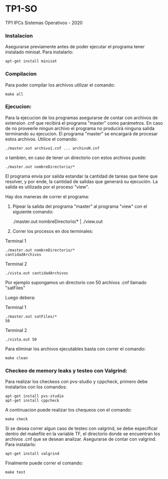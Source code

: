 # TP1-SO
TP1 IPCs Sistemas Operativos - 2020

### Instalacion

Asegurarse previamente antes de poder ejecutar el programa tener instalado minisat. Para instalarlo:

    apt-get install minisat

### Compilacion

Para poder compilar los archivos utilizar el comando:

    make all

### Ejecucion:

Para la ejecucion de los programas asegurarse de contar con archivos de extension .cnf que recibirá el programa "master" como parámetros. En caso de no proveerle ningun archivo el programa no producirá ninguna salida terminando su ejecucion. El programa "master" se encargará de procesar estos archivos. Utilice el comando:

    ./master.out archivo1.cnf ... archivoN.cnf

o tambien, en caso de tener un directorio con estos archivos puede:

    ./master.out nombreDirectorio/*

El programa envia por salida estandar la cantidad de tareas que tiene que resolver, y por ende, la cantidad de salidas que generará su ejecución. La salida es utilizada por el proceso "view".

Hay dos maneras de correr el programa:

1. Pipear la salida del programa "master" al programa "view"  con el siguiente comando:

    ./master.out nombreDirectorio/* | ./view.out

2. Correr los procesos en dos terminales:

Terminal 1

    ./master.out nombreDirectorio/*
    cantidadArchivos

Terminal 2

    ./vista.out cantidadArchivos

Por ejemplo supongamos un directorio con 50 archivos .cnf llamado "satFiles"

Luego debera:

Terminal 1

    ./master.out satFiles/*
    50

Terminal 2

    ./vista.out 50

Para eliminar los archivos ejecutables basta con correr el comando:

    make clean

### Checkeo de memory leaks y testeo con Valgrind:

Para realizar los checkeos con pvs-studio y cppcheck, primero debe instalarlos con los comandos:

    apt-get install pvs-studio
    apt-get install cppcheck

A continuacion puede realizar los chequeos con el comando:

    make check

Si se desea correr algun caso de testeo con valgrind, se debe especificar dentro del makefile en la variable TF, el directorio donde se encuentran los archivos .cnf que se desean analizar. Asegurarse de contar con valgrind. Para instalarlo:

    apt-get install valgrind

Finalmente puede correr el comando:

    make test